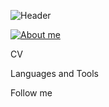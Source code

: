 ![Header](https://media.giphy.com/media/v1.Y2lkPTc5MGI3NjExbmxhanJ6aDI0N2hxMW5kZHJ4bXdudzVtcXYybnhwNXAwcDQ2OGRuYiZlcD12MV9pbnRlcm5hbF9naWZfYnlfaWQmY3Q9Zw/765ccrAiB0g9z6EApL/giphy.gif)

[![About me](https://readme-typing-svg.demolab.com?font=Fira+Code&weight=500&pause=1000&color=2BB9F7&random=false&width=435&lines=Hi!+I'm+Alena+QA+Engineer)](https://git.io/typing-svg)

CV

Languages and Tools

Follow me
